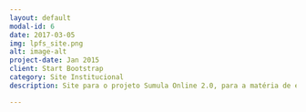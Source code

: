 ```yaml
---
layout: default
modal-id: 6
date: 2017-03-05
img: lpfs_site.png
alt: image-alt
project-date: Jan 2015
client: Start Bootstrap
category: Site Institucional
description: Site para o projeto Sumula Online 2.0, para a matéria de estágio supervisionado do curso de Sistemas de Informação da UNIMEP(UNIVERSIDADE METODISTA DE PIRACICABA). Feito com CMS Wordpress e Tema Avada Premium.

---
```

